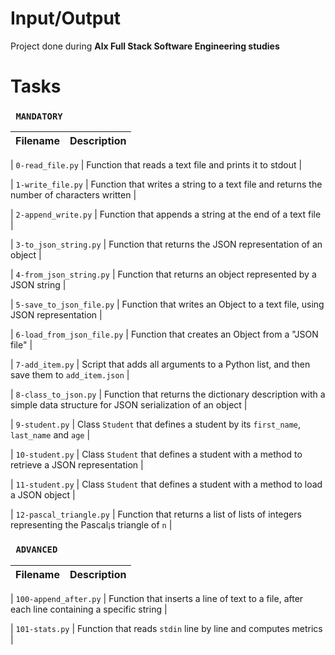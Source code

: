 # Input/Output
Project done during **Alx Full Stack Software Engineering studies** 

# Tasks

### ``` MANDATORY```


| Filename | Description |
| -------- | ----------- |

| `0-read_file.py` | Function that reads a text file and prints it to stdout |

| `1-write_file.py` | Function that writes a string to a text file and returns the number of characters written |

| `2-append_write.py` | Function that appends a string at the end of a text file |

| `3-to_json_string.py` | Function that returns the JSON representation of an object |

| `4-from_json_string.py` | Function that returns an object represented by a JSON string |

| `5-save_to_json_file.py` | Function that writes an Object to a text file, using JSON representation |

| `6-load_from_json_file.py` | Function that creates an Object from a "JSON file" |

| `7-add_item.py` | Script that adds all arguments to a Python list, and then save them to `add_item.json` |

| `8-class_to_json.py` | Function that returns the dictionary description with a simple data structure for JSON serialization of an object |

| `9-student.py` | Class `Student` that defines a student by its `first_name`, `last_name` and `age` |

| `10-student.py` | Class `Student` that defines a student with a method to retrieve a JSON representation |

| `11-student.py` | Class `Student` that defines a student with a method to load a JSON object |

| `12-pascal_triangle.py` | Function that returns a list of lists of integers representing the Pascal¡s triangle of `n` |

### ```  ADVANCED ```

| Filename | Description |
| -------- | ----------- |

| `100-append_after.py` | Function that inserts a line of text to a file, after each line containing a specific string |

| `101-stats.py` | Function that reads `stdin` line by line and computes metrics |